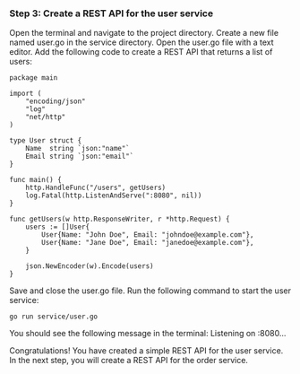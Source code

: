 ### Step 3: Create a REST API for the user service
Open the terminal and navigate to the project directory.
Create a new file named user.go in the service directory.
Open the user.go file with a text editor.
Add the following code to create a REST API that returns a list of users:
```
package main

import (
	"encoding/json"
	"log"
	"net/http"
)

type User struct {
	Name  string `json:"name"`
	Email string `json:"email"`
}

func main() {
	http.HandleFunc("/users", getUsers)
	log.Fatal(http.ListenAndServe(":8080", nil))
}

func getUsers(w http.ResponseWriter, r *http.Request) {
	users := []User{
		User{Name: "John Doe", Email: "johndoe@example.com"},
		User{Name: "Jane Doe", Email: "janedoe@example.com"},
	}

	json.NewEncoder(w).Encode(users)
}
```
Save and close the user.go file.
Run the following command to start the user service:
```
go run service/user.go
```
You should see the following message in the terminal: Listening on :8080...

Congratulations! You have created a simple REST API for the user service. In the next step, you will create a REST API for the order service.